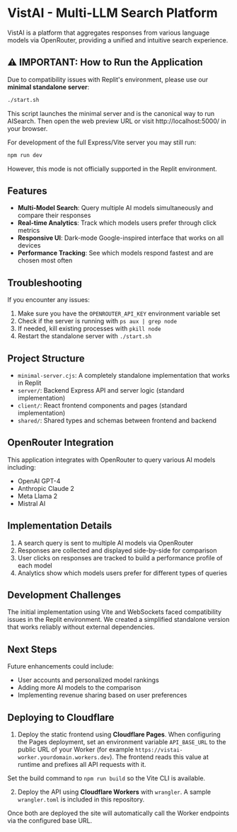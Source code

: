 # VistAI - Multi-LLM Search Platform

VistAI is a platform that aggregates responses from various language models via OpenRouter, providing a unified and intuitive search experience.

## ⚠️ IMPORTANT: How to Run the Application

Due to compatibility issues with Replit's environment, please use our **minimal standalone server**:

```bash
./start.sh
```
This script launches the minimal server and is the canonical way to run AISearch.
Then open the web preview URL or visit http://localhost:5000/ in your browser.

For development of the full Express/Vite server you may still run:

```bash
npm run dev
```
However, this mode is not officially supported in the Replit environment.

## Features

- **Multi-Model Search**: Query multiple AI models simultaneously and compare their responses
- **Real-time Analytics**: Track which models users prefer through click metrics
- **Responsive UI**: Dark-mode Google-inspired interface that works on all devices
- **Performance Tracking**: See which models respond fastest and are chosen most often

## Troubleshooting

If you encounter any issues:

1. Make sure you have the `OPENROUTER_API_KEY` environment variable set
2. Check if the server is running with `ps aux | grep node`
3. If needed, kill existing processes with `pkill node`
4. Restart the standalone server with `./start.sh`

## Project Structure

- `minimal-server.cjs`: A completely standalone implementation that works in Replit
- `server/`: Backend Express API and server logic (standard implementation)
- `client/`: React frontend components and pages (standard implementation)
- `shared/`: Shared types and schemas between frontend and backend

## OpenRouter Integration

This application integrates with OpenRouter to query various AI models including:
- OpenAI GPT-4
- Anthropic Claude 2
- Meta Llama 2
- Mistral AI

## Implementation Details

1. A search query is sent to multiple AI models via OpenRouter
2. Responses are collected and displayed side-by-side for comparison
3. User clicks on responses are tracked to build a performance profile of each model
4. Analytics show which models users prefer for different types of queries

## Development Challenges

The initial implementation using Vite and WebSockets faced compatibility issues in the Replit environment. We created a simplified standalone version that works reliably without external dependencies.

## Next Steps

Future enhancements could include:
- User accounts and personalized model rankings
- Adding more AI models to the comparison
- Implementing revenue sharing based on user preferences

## Deploying to Cloudflare

1. Deploy the static frontend using **Cloudflare Pages**. When configuring the Pages deployment, set an environment variable `API_BASE_URL` to the public URL of your Worker (for example `https://vistai-worker.yourdomain.workers.dev`). The frontend reads this value at runtime and prefixes all API requests with it.

Set the build command to `npm run build` so the Vite CLI is available.

2. Deploy the API using **Cloudflare Workers** with `wrangler`. A sample `wrangler.toml` is included in this repository.

Once both are deployed the site will automatically call the Worker endpoints via the configured base URL.
